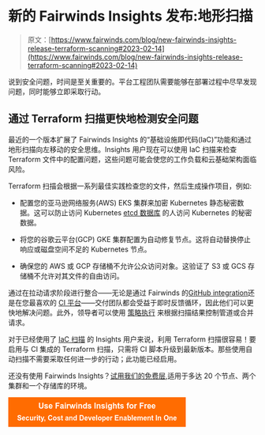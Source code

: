 # 新的 Fairwinds Insights 发布:地形扫描

> 原文：[https://www.fairwinds.com/blog/new-fairwinds-insights-release-terraform-scanning#2023-02-14](https://www.fairwinds.com/blog/new-fairwinds-insights-release-terraform-scanning#2023-02-14)

 说到安全问题，时间是至关重要的。平台工程团队需要能够在部署过程中尽早发现问题，同时能够立即采取行动。

## 通过 Terraform 扫描更快地检测安全问题

最近的一个版本扩展了 Fairwinds Insights 的“基础设施即代码(IaC)”功能和通过地形扫描向左移动的安全思维。Insights 用户现在可以使用 IaC 扫描来检查 Terraform 文件中的配置问题，这些问题可能会使您的工作负载和云基础架构面临风险。

Terraform 扫描会根据一系列最佳实践检查您的文件，然后生成操作项目，例如:

*   配置您的亚马逊网络服务(AWS) EKS 集群来加密 Kubernetes 静态秘密数据。这可以防止访问 Kubernetes [etcd 数据库](https://etcd.io/) 的人访问 Kubernetes 的秘密数据。

*   将您的谷歌云平台(GCP) GKE 集群配置为自动修复节点。这将自动替换停止响应或磁盘空间不足的 Kubernetes 节点。

*   确保您的 AWS 或 GCP 存储桶不允许公众访问对象。这验证了 S3 或 GCS 存储桶不允许对其文件的自由访问。

通过在拉动请求阶段进行整合——无论是通过 Fairwinds 的[GitHub integration](https://insights.docs.fairwinds.com/installation/ci/github/)还是在您最喜欢的 [CI 平台](https://insights.docs.fairwinds.com/installation/ci/insights-ci-script/)——交付团队都会受益于即时反馈循环，因此他们可以更快地解决问题。此外，领导者可以使用 [策略执行](https://www.fairwinds.com/enforce-kubernetes-policy) 来根据扫描结果控制管道或合并请求。

对于已经使用了 [IaC 扫描](https://www.fairwinds.com/blog/why-infrastructure-as-code-scanning-matters-for-kubernetes-configuration) 的 Insights 用户来说，利用 Terraform 扫描很容易！要启用与 CI 集成的 Terraform 扫描，只需将 CI 脚本升级到最新版本。那些使用自动扫描不需要采取任何进一步的行动；此功能已经启用。

还没有使用 Fairwinds Insights？[试用我们的免费层](https://www.fairwinds.com/blog/get-started-with-fairwinds-insights-free-tier),适用于多达 20 个节点、两个集群和一个存储库的环境。

[![Use Fairwinds Insights for Free Security, Cost and Developer Enablement In One](img/7c86296320eb01b215d8e2755e9c5b9d.png)](https://cta-redirect.hubspot.com/cta/redirect/2184645/34aa4987-a1f9-438a-a145-d7d82d5c479a)